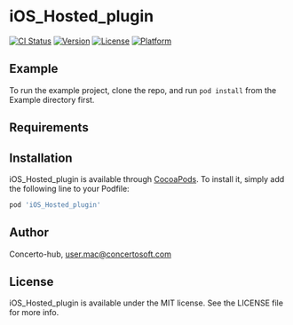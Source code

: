 # iOS_Hosted_plugin

[![CI Status](https://img.shields.io/travis//Concerto-hub/ios_Hosted.svg?style=flat)](https://travis-ci.org/Concerto-hub/ios_Hosted)
[![Version](https://img.shields.io/cocoapods/v/iOS_Hosted_plugin.svg?style=flat)](https://cocoapods.org/pods/iOS_Hosted_plugin)
[![License](https://img.shields.io/cocoapods/l/iOS_Hosted_plugin.svg?style=flat)](https://cocoapods.org/pods/iOS_Hosted_plugin)
[![Platform](https://img.shields.io/cocoapods/p/iOS_Hosted_plugin.svg?style=flat)](https://cocoapods.org/pods/iOS_Hosted_plugin)

## Example

To run the example project, clone the repo, and run `pod install` from the Example directory first.

## Requirements

## Installation

iOS_Hosted_plugin is available through [CocoaPods](https://cocoapods.org). To install
it, simply add the following line to your Podfile:

```ruby
pod 'iOS_Hosted_plugin'
```

## Author

Concerto-hub, user.mac@concertosoft.com

## License

iOS_Hosted_plugin is available under the MIT license. See the LICENSE file for more info.
